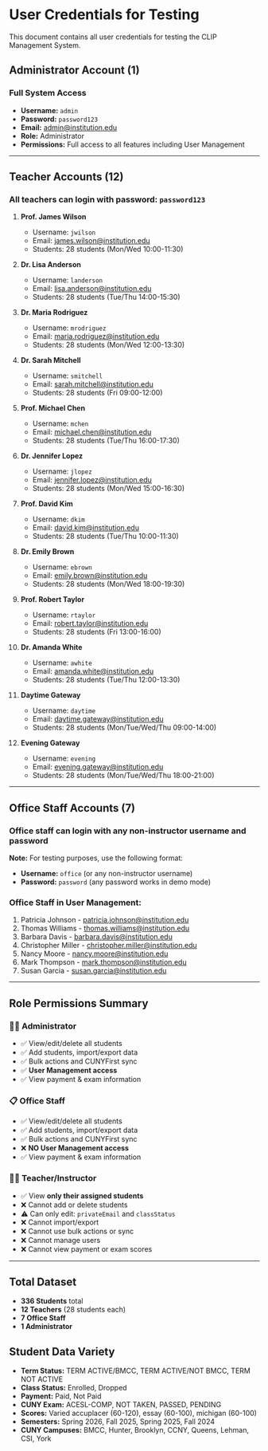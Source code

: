 # User Credentials for Testing

This document contains all user credentials for testing the CLIP Management System.

## Administrator Account (1)

### Full System Access
- **Username:** `admin`
- **Password:** `password123`
- **Email:** admin@institution.edu
- **Role:** Administrator
- **Permissions:** Full access to all features including User Management

---

## Teacher Accounts (12)

### All teachers can login with password: `password123`

1. **Prof. James Wilson**
   - Username: `jwilson`
   - Email: james.wilson@institution.edu
   - Students: 28 students (Mon/Wed 10:00-11:30)

2. **Dr. Lisa Anderson**
   - Username: `landerson`
   - Email: lisa.anderson@institution.edu
   - Students: 28 students (Tue/Thu 14:00-15:30)

3. **Dr. Maria Rodriguez**
   - Username: `mrodriguez`
   - Email: maria.rodriguez@institution.edu
   - Students: 28 students (Mon/Wed 12:00-13:30)

4. **Dr. Sarah Mitchell**
   - Username: `smitchell`
   - Email: sarah.mitchell@institution.edu
   - Students: 28 students (Fri 09:00-12:00)

5. **Prof. Michael Chen**
   - Username: `mchen`
   - Email: michael.chen@institution.edu
   - Students: 28 students (Tue/Thu 16:00-17:30)

6. **Dr. Jennifer Lopez**
   - Username: `jlopez`
   - Email: jennifer.lopez@institution.edu
   - Students: 28 students (Mon/Wed 15:00-16:30)

7. **Prof. David Kim**
   - Username: `dkim`
   - Email: david.kim@institution.edu
   - Students: 28 students (Tue/Thu 10:00-11:30)

8. **Dr. Emily Brown**
   - Username: `ebrown`
   - Email: emily.brown@institution.edu
   - Students: 28 students (Mon/Wed 18:00-19:30)

9. **Prof. Robert Taylor**
   - Username: `rtaylor`
   - Email: robert.taylor@institution.edu
   - Students: 28 students (Fri 13:00-16:00)

10. **Dr. Amanda White**
    - Username: `awhite`
    - Email: amanda.white@institution.edu
    - Students: 28 students (Tue/Thu 12:00-13:30)

11. **Daytime Gateway**
    - Username: `daytime`
    - Email: daytime.gateway@institution.edu
    - Students: 28 students (Mon/Tue/Wed/Thu 09:00-14:00)

12. **Evening Gateway**
    - Username: `evening`
    - Email: evening.gateway@institution.edu
    - Students: 28 students (Mon/Tue/Wed/Thu 18:00-21:00)

---

## Office Staff Accounts (7)

### Office staff can login with any non-instructor username and password
**Note:** For testing purposes, use the following format:
- **Username:** `office` (or any non-instructor username)
- **Password:** `password` (any password works in demo mode)

### Office Staff in User Management:
1. Patricia Johnson - patricia.johnson@institution.edu
2. Thomas Williams - thomas.williams@institution.edu
3. Barbara Davis - barbara.davis@institution.edu
4. Christopher Miller - christopher.miller@institution.edu
5. Nancy Moore - nancy.moore@institution.edu
6. Mark Thompson - mark.thompson@institution.edu
7. Susan Garcia - susan.garcia@institution.edu

---

## Role Permissions Summary

### 👨‍💼 Administrator
- ✅ View/edit/delete all students
- ✅ Add students, import/export data
- ✅ Bulk actions and CUNYFirst sync
- ✅ **User Management access**
- ✅ View payment & exam information

### 📋 Office Staff
- ✅ View/edit/delete all students
- ✅ Add students, import/export data
- ✅ Bulk actions and CUNYFirst sync
- ❌ **NO User Management access**
- ✅ View payment & exam information

### 👨‍🏫 Teacher/Instructor
- ✅ View **only their assigned students**
- ❌ Cannot add or delete students
- ⚠️ Can only edit: `privateEmail` and `classStatus`
- ❌ Cannot import/export
- ❌ Cannot use bulk actions or sync
- ❌ Cannot manage users
- ❌ Cannot view payment or exam scores

---

## Total Dataset
- **336 Students** total
- **12 Teachers** (28 students each)
- **7 Office Staff**
- **1 Administrator**

## Student Data Variety
- **Term Status:** TERM ACTIVE/BMCC, TERM ACTIVE/NOT BMCC, TERM NOT ACTIVE
- **Class Status:** Enrolled, Dropped
- **Payment:** Paid, Not Paid
- **CUNY Exam:** ACESL-COMP, NOT TAKEN, PASSED, PENDING
- **Scores:** Varied accuplacer (60-120), essay (60-100), michigan (60-100)
- **Semesters:** Spring 2026, Fall 2025, Spring 2025, Fall 2024
- **CUNY Campuses:** BMCC, Hunter, Brooklyn, CCNY, Queens, Lehman, CSI, York
